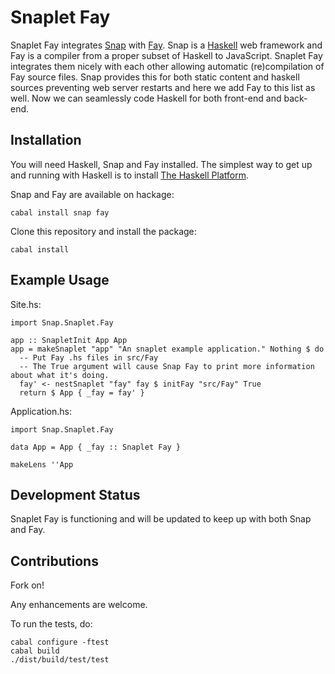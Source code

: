 Snaplet Fay
===========

Snaplet Fay integrates [Snap](http://www.snapframework.com) with
[Fay](http://www.fay-lang.org). Snap is a
[Haskell](http://www.haskell.org) web framework and Fay is a compiler
from a proper subset of Haskell to JavaScript. Snaplet Fay integrates
them nicely with each other allowing automatic (re)compilation of Fay
source files. Snap provides this for both static content and haskell
sources preventing web server restarts and here we add Fay to this
list as well. Now we can seamlessly code Haskell for both front-end
and back-end.

Installation
------------

You will need Haskell, Snap and Fay installed. The simplest way to get
up and running with Haskell is to install
[The Haskell Platform](http://hackage.haskell.org/platform/).

Snap and Fay are available on hackage:

```
cabal install snap fay
```

Clone this repository and install the package:
```
cabal install
````

Example Usage
-------------

Site.hs:
```
import Snap.Snaplet.Fay

app :: SnapletInit App App
app = makeSnaplet "app" "An snaplet example application." Nothing $ do
  -- Put Fay .hs files in src/Fay
  -- The True argument will cause Snap Fay to print more information about what it's doing.
  fay' <- nestSnaplet "fay" fay $ initFay "src/Fay" True
  return $ App { _fay = fay' }
```

Application.hs:
```
import Snap.Snaplet.Fay

data App = App { _fay :: Snaplet Fay }

makeLens ''App
```


Development Status
------------------

Snaplet Fay is functioning and will be updated to keep up with
both Snap and Fay.


Contributions
-----------

Fork on!

Any enhancements are welcome.

To run the tests, do:
```
cabal configure -ftest
cabal build
./dist/build/test/test
```

